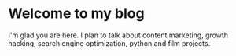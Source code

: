 # Welcome to my blog

I'm glad you are here. I plan to talk about content marketing, growth hacking, search engine optimization, python and film projects.

